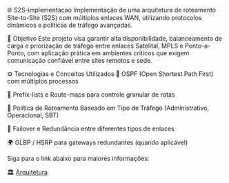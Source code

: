 🌐 S2S-implementacao
Implementação de uma arquitetura de roteamento Site-to-Site (S2S) com múltiplos enlaces WAN, utilizando protocolos dinâmicos e políticas de tráfego avançadas.

🚀 Objetivo
Este projeto visa garantir alta disponibilidade, balanceamento de carga e priorização de tráfego entre enlaces Satelital, MPLS e Ponto-a-Ponto, com aplicação prática em ambientes críticos que exigem comunicação confiável entre sites remotos e sede.

⚙️ Tecnologias e Conceitos Utilizados
🔁 OSPF (Open Shortest Path First) com múltiplos processos

📜 Prefix-lists e Route-maps para controle granular de rotas

🎯 Política de Roteamento Baseado em Tipo de Tráfego (Administrativo, Operacional, SBT)

📡 Failover e Redundância entre diferentes tipos de enlaces

🌍 GLBP / HSRP para gateways redundantes (quando aplicável)

Siga para o link abaixo para maiores informações:

🏛️ [Arquitetura](./Arquitetura.md)
